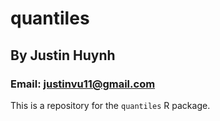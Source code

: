 # quantiles
## By Justin Huynh
### Email: justinvu11@gmail.com

This is a repository for the `quantiles` R package.
